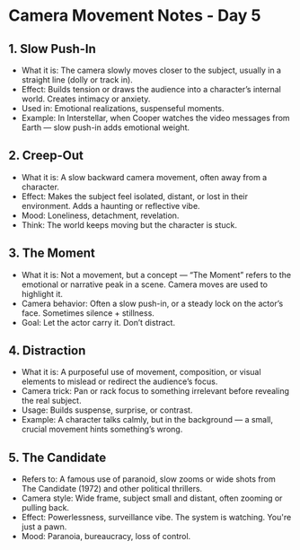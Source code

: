 # Camera Movement Notes - Day 5

## 1. Slow Push-In
- What it is: The camera slowly moves closer to the subject, usually in a straight line (dolly or track in).
- Effect: Builds tension or draws the audience into a character’s internal world. Creates intimacy or anxiety.
- Used in: Emotional realizations, suspenseful moments.
- Example: In Interstellar, when Cooper watches the video messages from Earth — slow push-in adds emotional weight.

## 2. Creep-Out
- What it is: A slow backward camera movement, often away from a character.
- Effect: Makes the subject feel isolated, distant, or lost in their environment. Adds a haunting or reflective vibe.
- Mood: Loneliness, detachment, revelation.
- Think: The world keeps moving but the character is stuck.

## 3. The Moment
- What it is: Not a movement, but a concept — “The Moment” refers to the emotional or narrative peak in a scene. Camera moves are used to highlight it.
- Camera behavior: Often a slow push-in, or a steady lock on the actor’s face. Sometimes silence + stillness.
- Goal: Let the actor carry it. Don’t distract.

## 4. Distraction
- What it is: A purposeful use of movement, composition, or visual elements to mislead or redirect the audience’s focus.
- Camera trick: Pan or rack focus to something irrelevant before revealing the real subject.
- Usage: Builds suspense, surprise, or contrast.
- Example: A character talks calmly, but in the background — a small, crucial movement hints something’s wrong.

## 5. The Candidate
- Refers to: A famous use of paranoid, slow zooms or wide shots from The Candidate (1972) and other political thrillers.
- Camera style: Wide frame, subject small and distant, often zooming or pulling back.
- Effect: Powerlessness, surveillance vibe. The system is watching. You're just a pawn.
- Mood: Paranoia, bureaucracy, loss of control.
